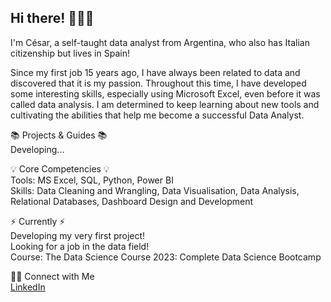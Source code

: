 ## Hi there! 🙋🏻‍♀️
I'm César, a self-taught data analyst from Argentina, who also has Italian citizenship but lives in Spain!</br>

Since my first job 15 years ago, I have always been related to data and discovered that it is my passion. Throughout this time, I have developed some interesting skills, especially using Microsoft Excel, even before it was called data analysis. I am determined to keep learning about new tools and cultivating the abilities that help me become a successful Data Analyst.</br>

📚 Projects & Guides 📚</br>
Developing...</br>

💡 Core Competencies 💡</br>
Tools: MS Excel, SQL, Python, Power BI</br>
Skills: Data Cleaning and Wrangling, Data Visualisation, Data Analysis, Relational Databases, Dashboard Design and Development</br>

⚡️ Currently ⚡️</br>
Developing my very first project!</br>
Looking for a job in the data field!</br>
Course: The Data Science Course 2023: Complete Data Science Bootcamp</br>

🙌🏻 Connect with Me</br>
[LinkedIn](https://www.linkedin.com/in/cesar-hierrezuelo/)</br>

<!---
chierre/chierre is a ✨ special ✨ repository because its `README.md` (this file) appears on your GitHub profile.
You can click the Preview link to take a look at your changes.
--->
